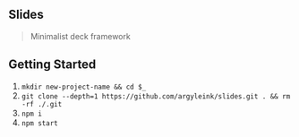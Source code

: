 ## Slides
> Minimalist deck framework

## Getting Started
1. `mkdir new-project-name && cd $_`
1. `git clone --depth=1 https://github.com/argyleink/slides.git . && rm -rf ./.git`
1. `npm i`
1. `npm start`
